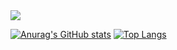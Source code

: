 <img src="https://capsule-render.vercel.app/api?type=Waving&reversal=true&color=E4CBF4&height=140&section=header&text=Johyeonna&fontSize=50&fontColor=F7F4F9" />

[![Anurag's GitHub stats](https://github-readme-stats.vercel.app/api?username=Johyeonna&show_icons=true&theme=nightowl)](https://github.com/anuraghazra/github-readme-stats)
[![Top Langs](https://github-readme-stats.vercel.app/api/top-langs/?username=Johyeonna)](https://github.com/anuraghazra/github-readme-stats)

